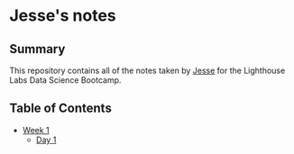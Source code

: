 # Jesse's notes 
## Summary 

This repository contains all of the notes taken by [Jesse](https://www.lighthouselabs.ca) for the Lighthouse Labs Data Science Bootcamp.

## Table of Contents 

* [Week 1](/Week_1)
  * [Day 1](/Week_1/Day_1)